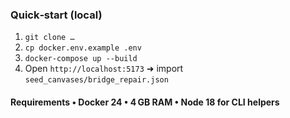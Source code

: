<!-- phase:1 -->
### Quick‑start (local)

1. `git clone …`
2. `cp docker.env.example .env`
3. `docker‑compose up --build`
4. Open `http://localhost:5173` ➜ import `seed_canvases/bridge_repair.json`  
#### Requirements • Docker 24 • 4 GB RAM • Node 18 for CLI helpers